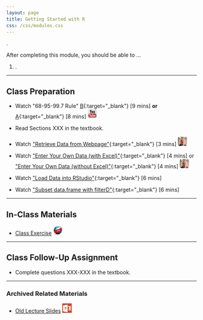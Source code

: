 ```yaml
---
layout: page
title: Getting Started with R
css: /css/modules.css
---
```


<div class="ILOs">
<p>.</p>

<p>After completing this module, you should be able to ...</p>

<ol>
  <li>.</li>
</ol>
</div>

----

## Class Preparation

* Watch "68-95-99.7 Rule" [B](https://www.youtube.com/v/PJPXFOK8F8E?version=3&autoplay=1){:target="_blank"} [9 mins] **or** [A](https://www.youtube.com/v/cgxPcdPbujI?version=3&autoplay=1){:target="_blank"} [8 mins] ![YouTube](../../img/youtube.png)

* Read Sections XXX in the textbook.
* Watch ["Retrieve Data from Webpage"](https://vimeo.com/user45324800/ncstats-preparedatawebpage){:target="_blank"} [3 mins] ![Ogle](../../img/dhovid.png)
* Watch ["Enter Your Own Data (with Excel)"](http://derekogle.com/NCMTH107/img/dhovid.png){:target="_blank"} [4 mins] or ["Enter Your Own Data (without Excel)"](https://vimeo.com/user45324800/ncstats-preparedatatextfile){:target="_blank"} [4 mins] ![Ogle](../../img/dhovid.png)
* Watch ["Load Data into RStudio"](https://vimeo.com/user45324800/ncstats-loadcsvrstudio){:target="_blank"} [6 mins]
* Watch ["Subset data.frame with filterD"](https://vimeo.com/user45324800/filterd){:target="_blank"} [6 mins]

----

## In-Class Materials

* [Class Exercise](CE.html) ![Webpage](../../img/web.png)

----

## Class Follow-Up Assignment

* Complete questions XXX-XXX in the textbook.

----

### Archived Related Materials

* [Old Lecture Slides](PPT_old.pptx) ![PowerPoint](../../img/ppt.png)
